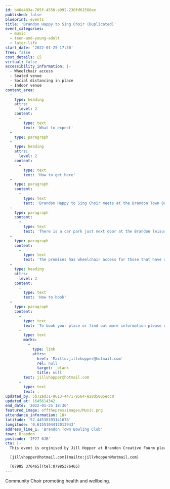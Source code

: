 ```yaml
---
id: b46e403a-705f-4550-a992-238fd61588ee
published: false
blueprint: events
title: 'Brandon Happy to Sing Choir (Duplicated)'
event_categories:
  - music
  - teen-and-young-adult
  - later-life
start_date: '2022-01-25 17:30'
free: false
cost_details: £5
virtual: false
accessibility_information: |-
  - Wheelchair access
  - Seated venue 
  - Social distancing in place
  - Indoor venue
content_area:
  -
    type: heading
    attrs:
      level: 2
    content:
      -
        type: text
        text: 'What to expect'
  -
    type: paragraph
  -
    type: heading
    attrs:
      level: 2
    content:
      -
        type: text
        text: 'How to get here'
  -
    type: paragraph
    content:
      -
        type: text
        text: 'Brandon Happy to Sing Choir meets at the Brandon Town Bowling Club, IP27 0JB.'
  -
    type: paragraph
    content:
      -
        type: text
        text: 'There is a car park just next door at the Brandon leisure centre.'
  -
    type: paragraph
    content:
      -
        type: text
        text: 'The premises has wheelchair access for those that have accessibility needs. '
  -
    type: heading
    attrs:
      level: 2
    content:
      -
        type: text
        text: 'How to book'
  -
    type: paragraph
    content:
      -
        type: text
        text: 'To book your place or find out more information please email: '
      -
        type: text
        marks:
          -
            type: link
            attrs:
              href: 'Mailto:jillvhopper@hotmail.com'
              rel: null
              target: _blank
              title: null
        text: jillvhopper@hotmail.com
      -
        type: text
        text: .
updated_by: 5b72ad31-9613-4471-9564-e28d5005ecc0
updated_at: 1645614342
end_date: '2022-01-25 18:30'
featured_image: offthepressimages/Music.png
attendance_information: 18+
latitude: '52.44538393141678'
longitude: '0.6155104412013943'
address_line_1: 'Brandon Town Bowling Club'
town: Brandon
postcode: 'IP27 0JB'
cta: |-
  This event is orginised by Jill Hopper at Brandon Creative Fourm please get in touch via:

  [jillvhopper@hotmail.com](mailto:jillvhopper@hotmail.com)

  [07985 376465](tel:07985376465)
---
```

Community Choir promoting health and wellbeing.